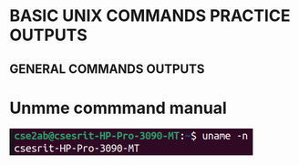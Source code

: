 # BASIC UNIX COMMANDS PRACTICE OUTPUTS

## GENERAL COMMANDS OUTPUTS

# Unmme commmand manual
![unmame command](unamen.png)
